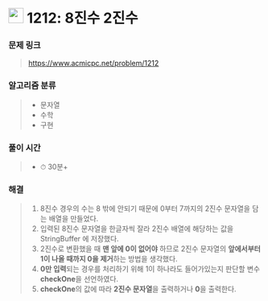 # <img src="https://static.solved.ac/tier_small/2.svg" width=30> 1212: 8진수 2진수

### 문제 링크

> https://www.acmicpc.net/problem/1212

### 알고리즘 분류
> - 문자열
> - 수학
>- 구현

### 풀이 시간

> - ⏱ 30분+

### 해결

> 1. 8진수 경우의 수는 8 밖에 안되기 때문에 0부터 7까지의 2진수 문자열을 담는 배열을 만들었다.
> 2. 입력된 8진수 문자열을 한글자씩 잘라 2진수 배열에 해당하는 값을 StringBuffer 에 저장했다.
> 3. 2진수로 변환했을 때 **맨 앞에 0이 없어야** 하므로 2진수 문자열의 **앞에서부터 1이 나올 때까지 0을 제거**하는 방법을 생각했다.
> 4. **0만 입력**되는 경우를 처리하기 위해 1이 하나라도 들어가있는지 판단할 변수 **checkOne**을 선언하였다.
> 5. **checkOne**의 값에 따라 **2진수 문자열**을 출력하거나 **0**을 출력한다.
